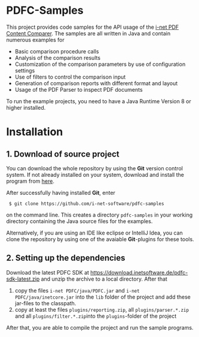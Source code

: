 # PDFC-Samples

This project provides code samples for the API usage of the [i-net PDF Content Comparer](https://www.inetsoftware.de/products/pdf-content-comparer "i-net PDF Content Comparer"). 
The samples are all written in Java and contain numerous examples for 

* Basic comparison procedure calls
* Analysis of the comparison results
* Customization of the comparison parameters by use of configuration settings
* Use of filters to control the comparison input  
* Generation of comparison reports with different format and layout
* Usage of the PDF Parser to inspect PDF documents 

To run the example projects, you need to have a Java Runtime Version 8 or higher installed. 

# Installation

## 1. Download of source project

You can download the whole repository by using the **Git** version control system. If not already installed on your system, download and install the program from [here](https://git-scm.com/downloads). 

After successfully having installed **Git**, enter

     $ git clone https://github.com/i-net-software/pdfc-samples

on the command line. This creates a directory `pdfc-samples` in your working directory containing the Java source files for the examples.
 
Alternatively, if you are using an IDE like eclipse or IntelliJ Idea, you can clone the repository by using one of the avaiable **Git**-plugins for these tools.    

## 2. Setting up the dependencies

Download the latest PDFC SDK at https://download.inetsoftware.de/pdfc-sdk-latest.zip and unzip the archive to a local directory. After that
 
1. copy the files `i-net PDFC/java/PDFC.jar` and `i-net PDFC/java/inetcore.jar` into the `lib` folder of the project and add these jar-files to the classpath. 
2. copy at least the files `plugins/reporting.zip`, all `plugins/parser.*.zip` and all `plugins/filter.*.zip`into the `plugins`-folder of the project

After that, you are able to compile the project and run the sample programs. 
 

